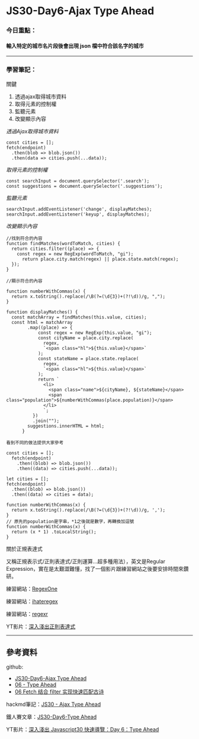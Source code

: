 ﻿# JS30-Day6-Ajax Type Ahead

### 今日重點：
#### 輸入特定的城市名片段後會出現 json 檔中符合該名字的城市

--- 

### 學習筆記：

關鍵
1. 透過ajax取得城市資料
2. 取得元素的控制權
3. 監聽元素
4. 改變顯示內容

*透過Ajax取得城市資料*
```
const cities = [];
fetch(endpoint)
  .then(blob => blob.json())
  .then(data => cities.push(...data));
```

*取得元素的控制權*
``` 
const searchInput = document.querySelector('.search');
const suggestions = document.querySelector('.suggestions');
```


*監聽元素*
```
searchInput.addEventListener('change', displayMatches);
searchInput.addEventListener('keyup', displayMatches);
```

*改變顯示內容*
```
//找到符合的內容
function findMatches(wordToMatch, cities) {
  return cities.filter((place) => {
    const regex = new RegExp(wordToMatch, "gi");
      return place.city.match(regex) || place.state.match(regex);
  });
}

//顯示符合的內容

function numberWithCommas(x) {
  return x.toString().replace(/\B(?=(\d{3})+(?!\d))/g, ",");
}

function displayMatches() {
  const matchArray = findMatches(this.value, cities);
  const html = matchArray
        .map((place) => {
            const regex = new RegExp(this.value, "gi");
            const cityName = place.city.replace(
              regex,
              `<span class="hl">${this.value}</span>`
            );
            const stateName = place.state.replace(
              regex,
              `<span class="hl">${this.value}</span>`
            );
            return `
              <li>
                <span class="name">${cityName}, ${stateName}</span>
                <span class="population">${numberWithCommas(place.population)}</span>
              </li>
              `;
          })
          .join("");
        suggestions.innerHTML = html;
      }

```
`看到不同的做法提供大家參考`

```
const cities = [];
  fetch(endpoint)
    .then((blob) => blob.json())
    .then((data) => cities.push(...data));

let cities = [];
fetch(endpoint)
  .then((blob) => blob.json())
  .then((data) => cities = data);

function numberWithCommas(x) {
  return x.toString().replace(/\B(?=(\d{3})+(?!\d))/g, ',');
}
// 原先的population是字串，*1之後就是數字，再轉換加逗號
function numberWithCommas(x) {
  return (x * 1) .toLocalString();
}
```
關於正規表達式

又稱正規表示式/正則表達式/正則運算...超多種用法），英文是Regular Expression，實在是太艱澀難懂，找了一個影片跟練習網站之後要安排時間來鑽研。

練習網站：[RegexOne](https://regexone.com/)

練習網站：[ihateregex](https://ihateregex.io/)

練習網站：[regexr](https://regexr.com/)

YT影片：[深入淺出正則表達式](https://www.youtube.com/watch?v=Ex6cCWDwNJU&ab_channel=Will%E4%BF%9D%E5%93%A5)

--- 


## 參考資料
github:
- [JS30-Day6-Ajax Type Ahead](https://github.com/a90100/JavaScript30/tree/master/06%20-%20Type%20Ahead)
- [06 - Type Ahead](https://github.com/guahsu/JavaScript30/tree/master/06_Type-Ahead)
- [06 Fetch 结合 filter 实现快速匹配古诗](https://github.com/soyaine/JavaScript30/tree/master/06%20-%20Type%20Ahead)

hackmd筆記：[JS30 - Ajax Type Ahead](https://hackmd.io/uqMoFG93Rr224PMcxNYbRw)

鐵人賽文章：[JS30-Day6-Type Ahead](https://ithelp.ithome.com.tw/articles/10193500)

YT影片：[深入淺出 Javascript30 快速導覽：Day 6：Type Ahead](https://www.youtube.com/watch?v=_TbG2iuN9kM&list=PLEfh-m_KG4dYbxVoYDyT_fmXZHnuKg2Fq&index=7&t=2600s&ab_channel=Alex%E5%AE%85%E5%B9%B9%E5%98%9B)


